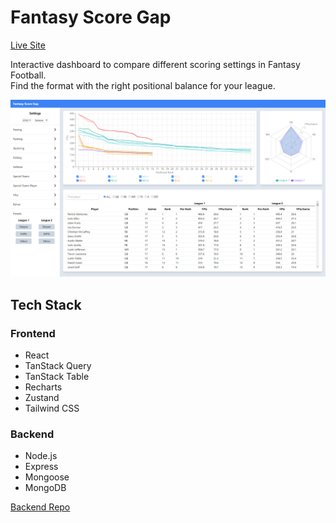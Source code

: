 # Fantasy Score Gap

[Live Site](https://fantasy-score-gap.vercel.app/)

Interactive dashboard to compare different scoring settings in Fantasy Football.<br/>
Find the format with the right positional balance for your league.

<img src="public/fantasy-score-gap.png" width="960"><br/>

## Tech Stack

### Frontend

- React
- TanStack Query
- TanStack Table
- Recharts
- Zustand
- Tailwind CSS

### Backend

- Node.js
- Express
- Mongoose
- MongoDB

[Backend Repo](https://github.com/ecortesg/fantasy-api)
